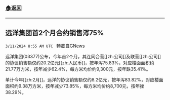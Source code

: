 ###  [:house:返回](README.md)
---


## 远洋集团首2个月合约销售泻75%
`3/11/2024 8:55 AM UTC ` [轉載自GNews](https://gnews.org/articles/2383796)

远洋集团(03377)公布，今年首2个月，其连同合营[[zh:公司]]及联营[[zh:公司]]的协议销售额仅约20.2亿元[[zh:人民币]]，按年泻75.83%，对应楼面面积约21.77万方米，按年减少62.4%，每方米均价约9,300元，按年跌35.41%。

单计今年[[zh:2月]]，远洋的协议销售额仅约8.2亿元，按年泻83.82%，对应楼面面积约9.38万方米，按年减少73.85%，每方米均价约8,700元，按年挫38.29%。
